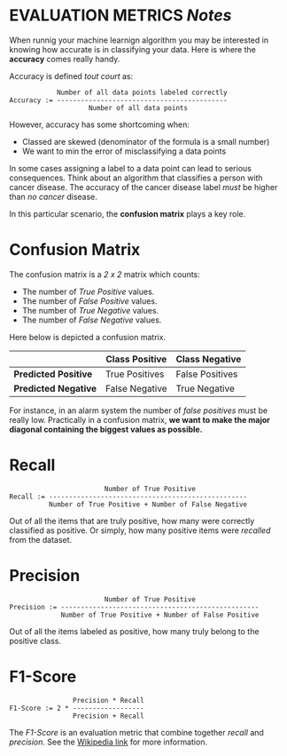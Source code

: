 EVALUATION METRICS _Notes_
==========================

When runnig your machine learnign algorithm you may be interested in knowing
how accurate is in classifying your data. Here is where the **accuracy** comes really handy.

Accuracy is defined _tout court_ as:

```
            Number of all data points labeled correctly
Accuracy := -------------------------------------------
                    Number of all data points
```

However, accuracy has some shortcoming when:

  * Classed are skewed (denominator of the formula is a small number)
  * We want to min the error of misclassifying a data points

In some cases assigning a label to a data point can lead to serious consequences.
Think about an algorithm that classifies a person with cancer disease.
The accuracy of the cancer disease label _must_ be higher than _no cancer_ disease.

In this particular scenario, the **confusion matrix** plays a key role.

Confusion Matrix
================

The confusion matrix is a _2 x 2_ matrix which counts:

  * The number of _True Positive_ values.
  * The number of _False Positive_ values.
  * The number of _True Negative_ values.
  * The number of _False Negative_ values.
  
Here below is depicted a confusion matrix.


|                        | Class Positive | Class Negative  |
| ---------------------- | -------------- | --------------- |
| **Predicted Positive** | True Positives | False Positives |
| **Predicted Negative** | False Negative | True Negative   |

For instance, in an alarm system the number of _false positives_ must be really low.
Practically in a confusion matrix, **we want to make the major diagonal containing
the biggest values as possible.**

Recall
======

```
                        Number of True Positive
Recall := --------------------------------------------------
          Number of True Positive + Number of False Negative
```

Out of all the items that are truly positive, how many were correctly
classified as positive. Or simply, how many positive items were _recalled_
from the dataset.

Precision
=========

```
                        Number of True Positive
Precision := --------------------------------------------------
             Number of True Positive + Number of False Positive
```

Out of all the items labeled as positive, how many truly belong to the positive class.

F1-Score
========

```
                Precision * Recall
F1-Score := 2 * ------------------
                Precision + Recall
```

The _F1-Score_ is an evaluation metric that combine together _recall_ and _precision_.
See the [Wikipedia link](https://en.wikipedia.org/wiki/F1_score) for more information.
